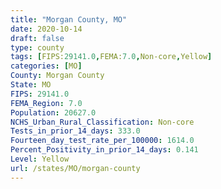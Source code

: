 ```yaml
---
title: "Morgan County, MO"
date: 2020-10-14
draft: false
type: county
tags: [FIPS:29141.0,FEMA:7.0,Non-core,Yellow]
categories: [MO]
County: Morgan County
State: MO
FIPS: 29141.0
FEMA_Region: 7.0
Population: 20627.0
NCHS_Urban_Rural_Classification: Non-core
Tests_in_prior_14_days: 333.0
Fourteen_day_test_rate_per_100000: 1614.0
Percent_Positivity_in_prior_14_days: 0.141
Level: Yellow
url: /states/MO/morgan-county
---
```



